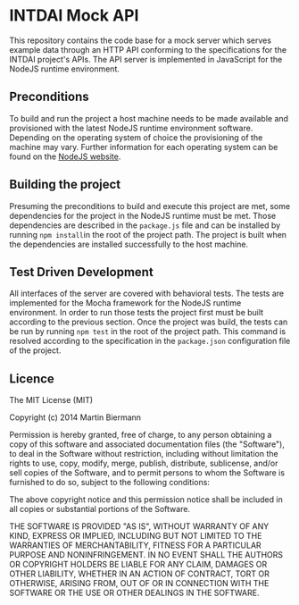 # INTDAI Mock API

This repository contains the code base for a mock server which serves example data through an HTTP API conforming to the specifications for the INTDAI project's APIs.
The API server is implemented in JavaScript for the NodeJS runtime environment.

## Preconditions

To build and run the project a host machine needs to be made available and provisioned with the latest NodeJS runtime environment software. Depending on the operating system of choice the provisioning of the machine may vary. Further information for each operating system can be found on the [NodeJS website](http://nodejs.org).

## Building the project

Presuming the preconditions to build and execute this project are met, some dependencies for the project in the NodeJS runtime must be met. Those dependencies are described in the `package.js` file and can be installed by running `npm install`in the root of the project path. The project is built when the dependencies are installed successfully to the host machine.

## Test Driven Development

All interfaces of the server are covered with behavioral tests. The tests are implemented for the Mocha framework for the NodeJS runtime environment. In order to run those tests the project first must be built according to the previous section. Once the project was build, the tests can be run by running `npm test` in the root of the project path. This command is resolved according to the specification in the `package.json` configuration file of the project.

## Licence

The MIT License (MIT)

Copyright (c) 2014 Martin Biermann

Permission is hereby granted, free of charge, to any person obtaining a copy of this software and associated documentation files (the "Software"), to deal in the Software without restriction, including without limitation the rights to use, copy, modify, merge, publish, distribute, sublicense, and/or sell copies of the Software, and to permit persons to whom the Software is furnished to do so, subject to the following conditions:

The above copyright notice and this permission notice shall be included in all copies or substantial portions of the Software.

THE SOFTWARE IS PROVIDED "AS IS", WITHOUT WARRANTY OF ANY KIND, EXPRESS OR IMPLIED, INCLUDING BUT NOT LIMITED TO THE WARRANTIES OF MERCHANTABILITY, FITNESS FOR A PARTICULAR PURPOSE AND NONINFRINGEMENT. IN NO EVENT SHALL THE AUTHORS OR COPYRIGHT HOLDERS BE LIABLE FOR ANY CLAIM, DAMAGES OR OTHER LIABILITY, WHETHER IN AN ACTION OF CONTRACT, TORT OR OTHERWISE, ARISING FROM, OUT OF OR IN CONNECTION WITH THE SOFTWARE OR THE USE OR OTHER DEALINGS IN THE SOFTWARE.